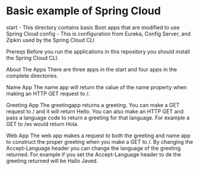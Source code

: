 # Basic example of Spring Cloud

start - This directory contains basic Boot apps that are modified to use Spring Cloud
config - This is configuration from Eureka, Config Server, and Zipkin used by the Spring Cloud CLI

Prereqs
Before you run the applications in this repository you should install the Spring Cloud CLI.

About The Apps
There are three apps in the start and four apps in the complete directories.

Name App
The name app will return the value of the name property when making an HTTP GET request to /.

Greeting App
The greetingapp returns a greeting. You can make a GET request to / and it will return Hello. You can also make an HTTP GET and pass a language code to return a greeting for that language. For example a GET to /es would return Hola.

Web App
The web app makes a request to both the greeting and name app to construct the proper greeting when you make a GET to /. By changing the Accept-Language header you can change the language of the greeting returned. For example if you set the Accept-Language header to de the greeting returned will be Hallo Javed.
